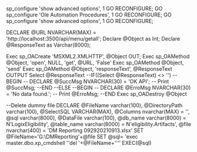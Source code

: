 sp_configure 'show advanced options', 1 
GO 
RECONFIGURE; 
GO 
sp_configure 'Ole Automation Procedures', 1 
GO 
RECONFIGURE; 
GO 
sp_configure 'show advanced options', 1 
GO 
RECONFIGURE;

DECLARE @URL NVARCHAR(MAX) = 'http://localhost:3500/api/menu/getall';
Declare @Object as Int;
Declare @ResponseText as Varchar(8000);

Exec sp_OACreate 'MSXML2.XMLHTTP', @Object OUT;
Exec sp_OAMethod @Object, 'open', NULL, 'get',
       @URL,
       'False'
Exec sp_OAMethod @Object, 'send'
Exec sp_OAMethod @Object, 'responseText', @ResponseText OUTPUT
Select @ResponseText
--IF((Select @ResponseText) <> '')
--BEGIN
--     DECLARE @SuccMsg NVARCHAR(30) = 'OK API';
--     Print @SuccMsg;
--END
--ELSE
--BEGIN
--     DECLARE @ErroMsg NVARCHAR(30) = 'No data found.';
--     Print @ErroMsg;
--END
Exec sp_OADestroy @Object


--Delete dummy file 
      DECLARE @FileName    varchar(100),
		@DirectoryPath    varchar(100),
		@SelectSQL VARCHAR(MAX),
		@Columns nvarchar(MAX) = '', 
		@sql varchar(8000), 
		@DataFile varchar(100),
		@db_name varchar(8000) = N'LogixEligibility',
		@table_name varchar(8000) = N'eligibility.Artifacts',
		@file nvarchar(400) = 'DM Reporting 092920210913.xlsx'
SET @FileName='G:\DMReporting\'+@file
SET @sql= 'exec master.dbo.xp_cmdshell ''del '+@FileName+''''
EXEC(@sql)
